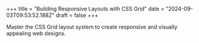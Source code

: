 +++
title = "Building Responsive Layouts with CSS Grid"
date = "2024-09-03T09:53:52.188Z"
draft = false
+++

  Master the CSS Grid layout system to create responsive and visually appealing web designs.
        